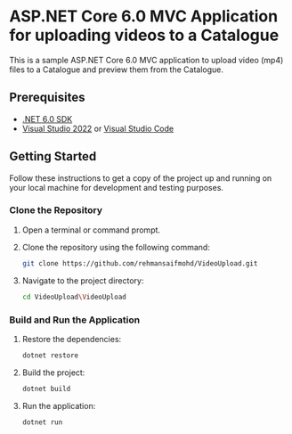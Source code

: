 # ASP.NET Core 6.0 MVC Application for uploading videos to a Catalogue

This is a sample ASP.NET Core 6.0 MVC application to upload video (mp4) files to a Catalogue and preview them from the Catalogue.

## Prerequisites

- [.NET 6.0 SDK](https://dotnet.microsoft.com/download/dotnet/6.0)
- [Visual Studio 2022](https://visualstudio.microsoft.com/vs/) or [Visual Studio Code](https://code.visualstudio.com/)

## Getting Started

Follow these instructions to get a copy of the project up and running on your local machine for development and testing purposes.

### Clone the Repository

1. Open a terminal or command prompt.

2. Clone the repository using the following command:

   ```sh
   git clone https://github.com/rehmansaifmohd/VideoUpload.git

3. Navigate to the project directory:

   ```sh
   cd VideoUpload\VideoUpload

### Build and Run the Application

1. Restore the dependencies:

   ```sh
   dotnet restore

2. Build the project:

   ```sh
   dotnet build

3. Run the application:

   ```sh
   dotnet run

